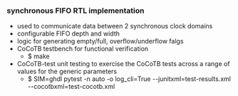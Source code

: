 
### synchronous FIFO RTL implementation


- used to communicate data between 2 synchronous clock domains
- configurable FIFO depth and width
- logic for generating empty/full, overflow/underflow falgs
- CoCoTB testbench for functional verification
    - $ make
- CoCoTB-test unit testing to exercise the CoCoTB tests across a range of values for the generic parameters
    - $  SIM=ghdl pytest -n auto -o log_cli=True --junitxml=test-results.xml --cocotbxml=test-cocotb.xml


